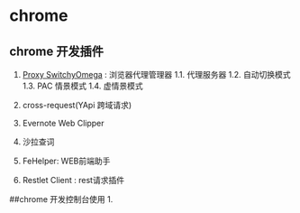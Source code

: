 # chrome
## chrome 开发插件
1. [Proxy SwitchyOmega](https://tmr.js.org/p/73acc153/)  : 浏览器代理管理器 
    1.1. 代理服务器
    1.2. 自动切换模式
    1.3. PAC 情景模式
    1.4. 虚情景模式

2. cross-request(YApi 跨域请求)

3. Evernote Web Clipper

4. 沙拉查词

5. FeHelper: WEB前端助手

6. Restlet Client : rest请求插件

##chrome 开发控制台使用
1. 


